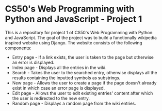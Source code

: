 # CS50's Web Programming with Python and JavaScript - Project 1

This is a repository for project 1 of CS50's Web Programming with Python and JavaScript. The goal of the project was to build a functionally wikipedia inspired website using Django. The website consists of the following components:
* Entry page - If a link exists, the user is taken to the page but otherwise an error is displayed.
* Index page - Displays all the entries in the wiki.
* Search - Takes the user to the searched entry, otherwise displays all the results containing the inputted symbols as substrings.
* New page - Allows the user to create a page if the page doesn't already exist in which case an error page is displayed.
* Edit page - Allows the user to edit existing entries' content after which the user is redirected to the new entry.
* Random page - Displays a random page from the wiki entries.
